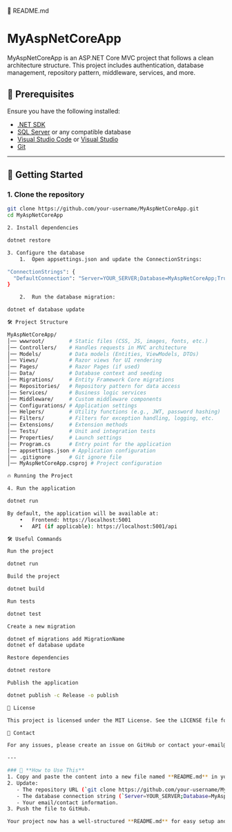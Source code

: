 📌 README.md

# MyAspNetCoreApp

MyAspNetCoreApp is an ASP.NET Core MVC project that follows a clean architecture structure. This project includes authentication, database management, repository pattern, middleware, services, and more.

## 📌 Prerequisites

Ensure you have the following installed:

- [.NET SDK](https://dotnet.microsoft.com/en-us/download)
- [SQL Server](https://www.microsoft.com/en-us/sql-server/sql-server-downloads) or any compatible database
- [Visual Studio Code](https://code.visualstudio.com/) or [Visual Studio](https://visualstudio.microsoft.com/)
- [Git](https://git-scm.com/)

---

## 🚀 Getting Started

### **1. Clone the repository**
```sh
git clone https://github.com/your-username/MyAspNetCoreApp.git
cd MyAspNetCoreApp

2. Install dependencies

dotnet restore

3. Configure the database
	1.	Open appsettings.json and update the ConnectionStrings:

"ConnectionStrings": {
  "DefaultConnection": "Server=YOUR_SERVER;Database=MyAspNetCoreApp;Trusted_Connection=True;MultipleActiveResultSets=true"
}

	2.	Run the database migration:

dotnet ef database update

🛠 Project Structure

MyAspNetCoreApp/
│── wwwroot/        # Static files (CSS, JS, images, fonts, etc.)
│── Controllers/    # Handles requests in MVC architecture
│── Models/         # Data models (Entities, ViewModels, DTOs)
│── Views/          # Razor views for UI rendering
│── Pages/          # Razor Pages (if used)
│── Data/           # Database context and seeding
│── Migrations/     # Entity Framework Core migrations
│── Repositories/   # Repository pattern for data access
│── Services/       # Business logic services
│── Middleware/     # Custom middleware components
│── Configurations/ # Application settings
│── Helpers/        # Utility functions (e.g., JWT, password hashing)
│── Filters/        # Filters for exception handling, logging, etc.
│── Extensions/     # Extension methods
│── Tests/          # Unit and integration tests
│── Properties/     # Launch settings
│── Program.cs      # Entry point for the application
│── appsettings.json # Application configuration
│── .gitignore      # Git ignore file
│── MyAspNetCoreApp.csproj # Project configuration

🔥 Running the Project

4. Run the application

dotnet run

By default, the application will be available at:
	•	Frontend: https://localhost:5001
	•	API (if applicable): https://localhost:5001/api

🛠 Useful Commands

Run the project

dotnet run

Build the project

dotnet build

Run tests

dotnet test

Create a new migration

dotnet ef migrations add MigrationName
dotnet ef database update

Restore dependencies

dotnet restore

Publish the application

dotnet publish -c Release -o publish

📜 License

This project is licensed under the MIT License. See the LICENSE file for details.

📩 Contact

For any issues, please create an issue on GitHub or contact your-email@example.com.

---

### 📌 **How to Use This**
1. Copy and paste the content into a new file named **README.md** in your project root.
2. Update:
   - The repository URL (`git clone https://github.com/your-username/MyAspNetCoreApp.git`).
   - The database connection string (`Server=YOUR_SERVER;Database=MyAspNetCoreApp;...`).
   - Your email/contact information.
3. Push the file to GitHub.

Your project now has a well-structured **README.md** for easy setup and deployment! 🚀